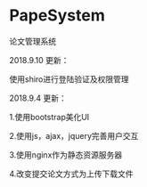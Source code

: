 # PapeSystem
论文管理系统


2018.9.10 更新：


使用shiro进行登陆验证及权限管理


2018.9.4 更新：


1.使用bootstrap美化UI

2.使用js，ajax，jquery完善用户交互

3.使用nginx作为静态资源服务器

4.改变提交论文方式为上传下载文件
